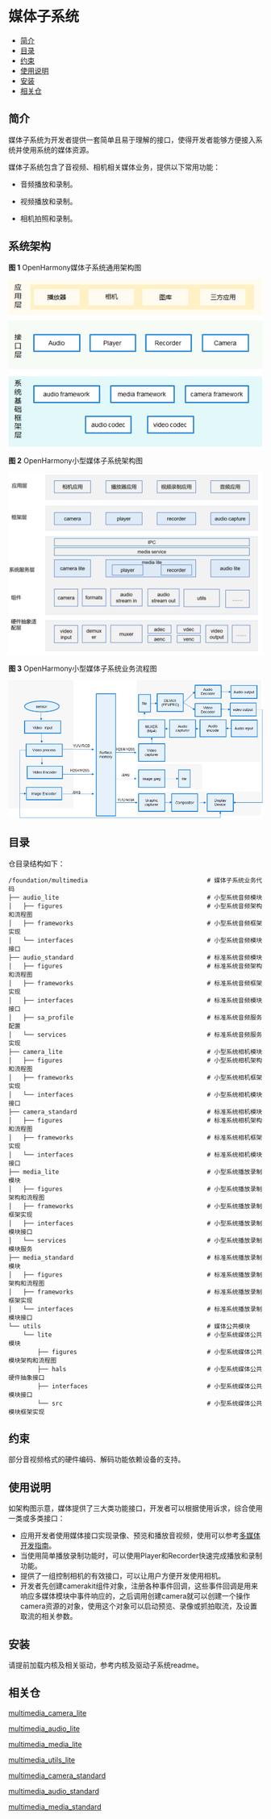 # 媒体子系统<a name="ZH-CN_TOPIC_0000001078026808"></a>

-   [简介](#section11660541593)
-   [目录](#section161941989596)
-   [约束](#section119744591305)
-   [使用说明](#section1312121216216)
-   [安装](#section11914418405)
-   [相关仓](#section1371113476307)

## 简介<a name="section11660541593"></a>

媒体子系统为开发者提供一套简单且易于理解的接口，使得开发者能够方便接入系统并使用系统的媒体资源。

媒体子系统包含了音视频、相机相关媒体业务，提供以下常用功能：

-   音频播放和录制。
-   视频播放和录制。

-   相机拍照和录制。

## 系统架构<a name="section11660541594"></a>

**图 1**  OpenHarmony媒体子系统通用架构图<a name="fig99659301300"></a>  


![](figures/zh-cn_image_0000001115819528.png)

**图 2**  OpenHarmony小型媒体子系统架构图<a name="fig11400536715"></a>  


![](figures/媒体子系统架构图.png)

**图 3**  OpenHarmony小型媒体子系统业务流程图<a name="fig199079467553"></a>  


![](figures/zh-cn_image_0000001111659738.png)

## 目录<a name="section161941989596"></a>

仓目录结构如下：

```
/foundation/multimedia                                 # 媒体子系统业务代码
├── audio_lite                                         # 小型系统音频模块
│   ├── figures                                        # 小型系统音频架构和流程图
│   ├── frameworks                                     # 小型系统音频框架实现
│   └── interfaces                                     # 小型系统音频模块接口
├── audio_standard                                     # 标准系统音频模块
│   ├── figures                                        # 标准系统音频架构和流程图
│   ├── frameworks                                     # 标准系统音频框架实现
│   ├── interfaces                                     # 标准系统音频模块接口
│   ├── sa_profile                                     # 标准系统音频服务配置
│   └── services                                       # 标准系统音频服务实现
├── camera_lite                                        # 小型系统相机模块
│   ├── figures                                        # 小型系统相机架构和流程图
│   ├── frameworks                                     # 小型系统相机框架实现
│   └── interfaces                                     # 小型系统相机模块接口
├── camera_standard                                    # 标准系统相机模块
│   ├── figures                                        # 标准系统相机架构和流程图
│   ├── frameworks                                     # 标准系统相机框架实现
│   └── interfaces                                     # 标准系统相机模块接口
├── media_lite                                         # 小型系统播放录制模块
│   ├── figures                                        # 小型系统播放录制架构和流程图
│   ├── frameworks                                     # 小型系统播放录制框架实现
│   ├── interfaces                                     # 小型系统播放录制模块接口
│   └── services                                       # 小型系统播放录制模块服务
├── media_standard                                     # 标准系统播放录制模块
│   ├── figures                                        # 标准系统播放录制架构和流程图
│   ├── frameworks                                     # 标准系统播放录制框架实现
│   └── interfaces                                     # 标准系统播放录制模块接口
└── utils                                              # 媒体公共模块
    └── lite                                           # 小型系统媒体公共模块
        ├── figures                                    # 小型系统媒体公共模块架构和流程图
        ├── hals                                       # 小型系统媒体公共硬件抽象接口
        ├── interfaces                                 # 小型系统媒体公共模块接口
        └── src                                        # 小型系统媒体公共模块框架实现
```

## 约束<a name="section119744591305"></a>

部分音视频格式的硬件编码、解码功能依赖设备的支持。

## 使用说明<a name="section1312121216216"></a>

如架构图示意，媒体提供了三大类功能接口，开发者可以根据使用诉求，综合使用一类或多类接口：

-   应用开发者使用媒体接口实现录像、预览和播放音视频，使用可以参考[多媒体开发指南](https://gitee.com/openharmony/docs/blob/master/zh-cn/device-dev/subsystems/subsys-multimedia.md)。
-   当使用简单播放录制功能时，可以使用Player和Recorder快速完成播放和录制功能。
-   提供了一组控制相机的有效接口，可以让用户方便开发使用相机。
-   开发者先创建camerakit组件对象，注册各种事件回调，这些事件回调是用来响应多媒体模块中事件响应的，之后调用创建camera就可以创建一个操作camera资源的对象，使用这个对象可以启动预览、录像或抓拍取流，及设置取流的相关参数。

## 安装<a name="section11914418405"></a>

请提前加载内核及相关驱动，参考内核及驱动子系统readme。

## 相关仓<a name="section1371113476307"></a>

[multimedia\_camera\_lite](https://gitee.com/openharmony/multimedia_camera_lite)

[multimedia\_audio\_lite](https://gitee.com/openharmony/multimedia_audio_lite)

[multimedia\_media\_lite](https://gitee.com/openharmony/multimedia_media_lite)

[multimedia\_utils\_lite](https://gitee.com/openharmony/multimedia_utils_lite)

[multimedia\_camera\_standard](https://gitee.com/openharmony/multimedia_camera_standard)

[multimedia\_audio\_standard](https://gitee.com/openharmony/multimedia_audio_standard)

[multimedia\_media\_standard](https://gitee.com/openharmony/multimedia_media_standard)


